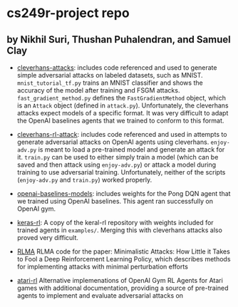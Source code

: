 # cs249r-project repo

## by Nikhil Suri, Thushan Puhalendran, and Samuel Clay

* [cleverhans-attacks](https://github.com/tensorflow/cleverhans): includes code referenced and used to generate
simple adversarial attacks on labeled datasets, such as MNIST. `mnist_tutorial_tf.py`
trains an MNIST classifier and shows the accuracy of the model after training and
FSGM attacks. `fast_gradient_method.py` defines the `FastGradientMethod` object,
which is an `Attack` object (defined in `attack.py`). Unfortunately, the cleverhans
attacks expect models of a specific format. It was very difficult to adapt the OpenAI
baselines agents that we trained to conform to this format.

* [cleverhans-rl-attack](https://github.com/tensorflow/cleverhans/tree/master/examples/RL-attack): includes code referenced and used in attempts to generate
adversarial attacks on OpenAI agents using cleverhans. `enjoy-adv.py` is meant to
load a pre-trained model and generate an attack for it. `train.py` can be used to
either simply train a model (which can be saved and then attack using `enjoy-adv.py`)
or attack a model during training to use adversarial training. Unfortunately, neither
of the scripts (`enjoy-adv.py` and `train.py`) worked properly.

* [openai-baselines-models](https://github.com/openai/baselines): includes weights for the Pong DQN agent that we trained
using OpenAI baselines. This agent ran successfully on OpenAI gym.

* [keras-rl](https://github.com/keras-rl/keras-rl): A copy of the keral-rl repository
with weights included for trained agents in `examples/`. Merging this with cleverhans
attacks also proved very difficult.

* [RLMA](https://github.com/RLMA2019/RLMA) RLMA code for the paper: Minimalistic Attacks: How Little it Takes to Fool a Deep Reinforcement Learning Policy, which describes methods for implementing attacks with minimal perturbation efforts

* [atari-rl](https://github.com/gsurma/atari) Alternative implemenations of OpenAI Gym RL Agents for Atari games with additional documentation, providing a source of pre-trained agents to implement and evaluate adversarial attacks on
